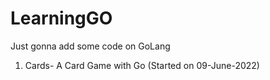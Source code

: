 # LearningGO
Just gonna add some code on GoLang 
1. Cards- A Card Game with Go (Started on 09-June-2022)